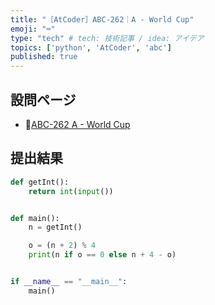 ```yaml
---
title: "［AtCoder］ABC-262｜A - World Cup"
emoji: "⌨️"
type: "tech" # tech: 技術記事 / idea: アイデア
topics: ['python', 'AtCoder', 'abc']
published: true
---
```


## 設問ページ

- 🔗[ABC-262 A - World Cup](https://atcoder.jp/contests/abc262/tasks/abc262_a)

## 提出結果

```python
def getInt():
    return int(input())


def main():
    n = getInt()

    o = (n + 2) % 4
    print(n if o == 0 else n + 4 - o)


if __name__ == "__main__":
    main()
```
